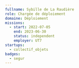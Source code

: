 ```yaml
---
fullname: Sybille de La Raudière
role: Chargée de déploiement
domaine: Déploiement
missions:
  - start: 2022-07-05
    end: 2023-06-30
    status: independent
    employer: UT7
startups:
  - collectif_objets
badges:
  - segur
---
```


